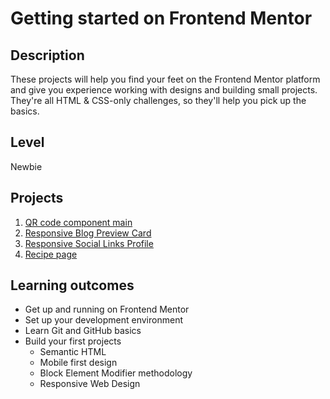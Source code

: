 # Getting started on Frontend Mentor
## Description
These projects will help you find your feet on the Frontend Mentor platform and give you experience working with designs and building small projects. They're all HTML & CSS-only challenges, so they'll help you pick up the basics.

## Level
Newbie

## Projects
1. [QR code component main](Beginners/01-qr-code/README.md)
2. [Responsive Blog Preview Card](Beginners/02-Blog-preview-card/README.md)
3. [Responsive Social Links Profile](Beginners/03-social-links-profile/README.md)
4. [Recipe page](Beginners/04-recipe-page/README.md)

##  Learning outcomes
- Get up and running on Frontend Mentor
- Set up your development environment
- Learn Git and GitHub basics
- Build your first projects
  - Semantic HTML
  - Mobile first design
  - Block Element Modifier methodology
  - Responsive Web Design
